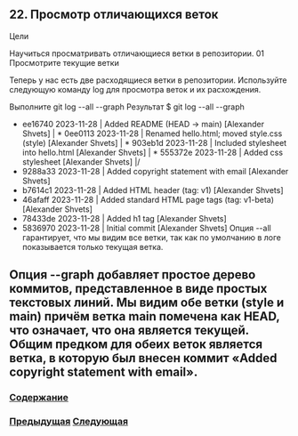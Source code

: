 ##  22. Просмотр отличающихся веток

Цели

Научиться просматривать отличающиеся ветки в репозитории.
01 Просмотрите текущие ветки

Теперь у нас есть две расходящиеся ветки в репозитории. Используйте следующую команду log для просмотра веток и их расхождения.

Выполните
git log --all --graph
Результат
$ git log --all --graph
* ee16740 2023-11-28 | Added README (HEAD -> main) [Alexander Shvets]
| * 0ee0113 2023-11-28 | Renamed hello.html; moved style.css (style) [Alexander Shvets]
| * 903eb1d 2023-11-28 | Included stylesheet into hello.html [Alexander Shvets]
| * 555372e 2023-11-28 | Added css stylesheet [Alexander Shvets]
|/  
* 9288a33 2023-11-28 | Added copyright statement with email [Alexander Shvets]
* b7614c1 2023-11-28 | Added HTML header (tag: v1) [Alexander Shvets]
* 46afaff 2023-11-28 | Added standard HTML page tags (tag: v1-beta) [Alexander Shvets]
* 78433de 2023-11-28 | Added h1 tag [Alexander Shvets]
* 5836970 2023-11-28 | Initial commit [Alexander Shvets]
Опция --all гарантирует, что мы видим все ветки, так как по умолчанию в логе показывается только текущая ветка.

Опция --graph добавляет простое дерево коммитов, представленное в виде простых текстовых линий. Мы видим обе ветки (style и main) причём ветка main помечена как HEAD, что означает, что она является текущей. Общим предком для обеих веток является ветка, в которую был внесен коммит «Added copyright statement with email».
---

### [Содержание](./bookgit.md)
### [Предыдущая](./book22.md)   [Следующая](./book24.md)